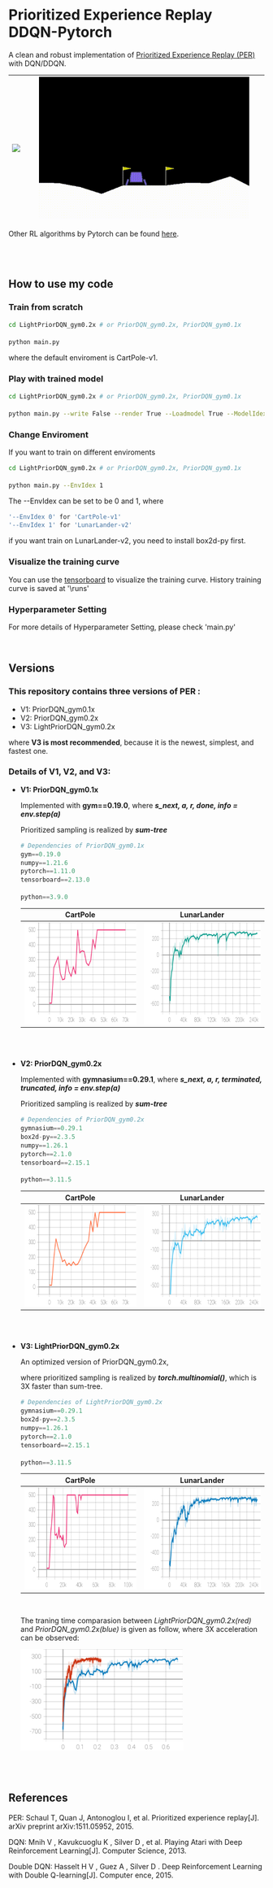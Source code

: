 # Prioritized Experience Replay DDQN-Pytorch

A clean and robust implementation of [Prioritized Experience Replay (PER)](https://arxiv.org/abs/1511.05952) with DQN/DDQN. 

<img src="https://github.com/XinJingHao/DQN-DDQN-Pytorch/blob/main/IMGs/Render_CVP1.gif" width="90%" height="auto">  | <img src="https://github.com/XinJingHao/DQN-DDQN-Pytorch/blob/main/IMGs/Render%20of%20DDQN.gif" width="90%" height="auto">
:-----------------------:|:-----------------------:|

Other RL algorithms by Pytorch can be found [here](https://github.com/XinJingHao/RL-Algorithms-by-Pytorch).


<br/>
<br/>

## How to use my code

### Train from scratch

```bash
cd LightPriorDQN_gym0.2x # or PriorDQN_gym0.2x, PriorDQN_gym0.1x

python main.py
```

where the default enviroment is CartPole-v1.  

### Play with trained model

```bash
cd LightPriorDQN_gym0.2x # or PriorDQN_gym0.2x, PriorDQN_gym0.1x

python main.py --write False --render True --Loadmodel True --ModelIdex 50
```

### Change Enviroment

If you want to train on different enviroments

```bash
cd LightPriorDQN_gym0.2x # or PriorDQN_gym0.2x, PriorDQN_gym0.1x

python main.py --EnvIdex 1
```

The --EnvIdex can be set to be 0 and 1, where   

```bash
'--EnvIdex 0' for 'CartPole-v1'  
'--EnvIdex 1' for 'LunarLander-v2'   
```

if you want train on LunarLander-v2, you need to install box2d-py first.


### Visualize the training curve

You can use the [tensorboard](https://pytorch.org/docs/stable/tensorboard.html) to visualize the training curve. History training curve is saved at '\runs'

### Hyperparameter Setting

For more details of Hyperparameter Setting, please check 'main.py'

<br/>

## Versions
### This repository contains three versions of PER :
- V1: PriorDQN_gym0.1x
- V2: PriorDQN_gym0.2x
- V3: LightPriorDQN_gym0.2x

where **V3 is most recommended**, because it is the newest, simplest, and fastest one.

### Details of V1, V2, and V3:
+ **V1: PriorDQN_gym0.1x**

  Implemented with **gym==0.19.0**, where ***s_next, a, r, done, info = env.step(a)***

  Prioritized sampling is realized by ***sum-tree***

  ```python
  # Dependencies of PriorDQN_gym0.1x
  gym==0.19.0
  numpy==1.21.6
  pytorch==1.11.0
  tensorboard==2.13.0

  python==3.9.0
  ```

  |                           CartPole                           |                         LunarLander                          |
  | :----------------------------------------------------------: | :----------------------------------------------------------: |
  | <img src="https://github.com/XinJingHao/Prioritized-DQN-DDQN-Pytorch/blob/main/PriorDQN_gym0.1x/IMGs/CPV1.svg" width="320" height="200"> | <img src="https://github.com/XinJingHao/Prioritized-DQN-DDQN-Pytorch/blob/main/PriorDQN_gym0.1x/IMGs/LLDV2.svg" width="320" height="200"> |

<br/>
<br/>



+ **V2: PriorDQN_gym0.2x**

  Implemented with **gymnasium==0.29.1**, where ***s_next, a, r, terminated, truncated, info = env.step(a)***

  Prioritized sampling is realized by ***sum-tree***

  ```python
  # Dependencies of PriorDQN_gym0.2x
  gymnasium==0.29.1
  box2d-py==2.3.5
  numpy==1.26.1
  pytorch==2.1.0
  tensorboard==2.15.1

  python==3.11.5
  ```

  |                           CartPole                           |                         LunarLander                          |
  | :----------------------------------------------------------: | :----------------------------------------------------------: |
  | <img src="https://github.com/XinJingHao/Prioritized-DQN-DDQN-Pytorch/blob/main/PriorDQN_gym0.2x/IMGs/CPV1.svg" width="320" height="200"> | <img src="https://github.com/XinJingHao/Prioritized-DQN-DDQN-Pytorch/blob/main/PriorDQN_gym0.2x/IMGs/LLDV2.svg" width="320" height="200"> |

<br/>
<br/>



+ **V3: LightPriorDQN_gym0.2x**

  An optimized version of PriorDQN_gym0.2x,

  where prioritized sampling is realized by ***torch.multinomial()***, which is 3X faster than sum-tree.

  ```python
  # Dependencies of LightPriorDQN_gym0.2x
  gymnasium==0.29.1
  box2d-py==2.3.5
  numpy==1.26.1
  pytorch==2.1.0
  tensorboard==2.15.1

  python==3.11.5
  ```

  |                           CartPole                           |                         LunarLander                          |
  | :----------------------------------------------------------: | :----------------------------------------------------------: |
  | <img src="https://github.com/XinJingHao/Prioritized-DQN-DDQN-Pytorch/blob/main/LightPriorDQN_gym0.2x/IMGs/CPV1.svg" width="320" height="200"> | <img src="https://github.com/XinJingHao/Prioritized-DQN-DDQN-Pytorch/blob/main/LightPriorDQN_gym0.2x/IMGs/LLDV2.svg" width="320" height="200"> |
  
  <br/>
  
  The traning time comparasion between *LightPriorDQN_gym0.2x(red)* and *PriorDQN_gym0.2x(blue)* is given as follow, where 3X acceleration can be observed:
  
  <img src="https://github.com/XinJingHao/Prioritized-DQN-DDQN-Pytorch/blob/main/LightPriorDQN_gym0.2x/IMGs/time_comparing.svg" width="320" height="200">


<br/>
<br/>


## References

PER: Schaul T, Quan J, Antonoglou I, et al. Prioritized experience replay[J]. arXiv preprint arXiv:1511.05952, 2015.

DQN: Mnih V , Kavukcuoglu K , Silver D , et al. Playing Atari with Deep Reinforcement Learning[J]. Computer Science, 2013. 

Double DQN: Hasselt H V , Guez A , Silver D . Deep Reinforcement Learning with Double Q-learning[J]. Computer ence, 2015.

  
